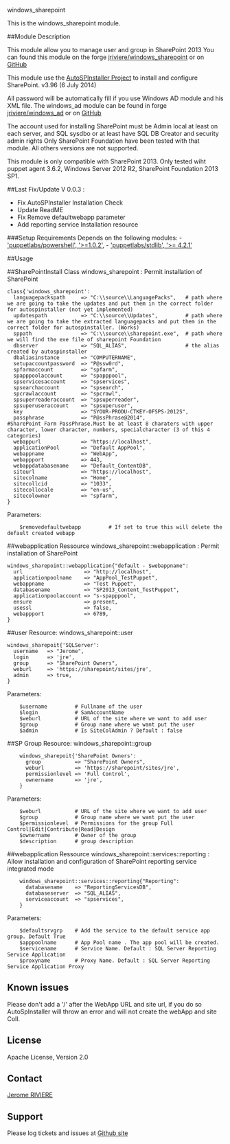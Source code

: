 windows_sharepoint

This is the windows_sharepoint module.

##Module Description

This module allow you to manage user and group in SharePoint 2013
You can found this module on the forge [jriviere/windows_sharepoint](https://forge.puppetlabs.com/jriviere/windows_sharepoint) or on [GitHub](https://github.com/insentia/windows_sharepoint)

This module use the [AutoSPInstaller Project](http://autospinstaller.codeplex.com/) to install and configure SharePoint. v3.96 (6 July 2014)

All password will be automatically fill if you use Windows AD module and his XML file. The windows_ad module can be found in forge [jriviere/windows_ad](https://forge.puppetlabs.com/jriviere/windows_ad) or on [GitHub](https://github.com/insentia/windows_ad)

The account used for installing SharePoint must be Admin local at least on each server, and SQL sysdbo or at least have SQL DB Creator and security admin rights
Only SharePoint Foundation have been tested with that module. All others versions are not supported.

This module is only compatible with SharePoint 2013.
Only tested wiht puppet agent 3.6.2, Windows Server 2012 R2, SharePoint Foundation 2013 SP1.


##Last Fix/Update
V 0.0.3 :
 - Fix AutoSPInstaller Installation Check
 - Update ReadME
 - Fix Remove defaultwebapp parameter
 - Add reporting service Installation resource
 
###Setup Requirements
Depends on the following modules:
	- ['puppetlabs/powershell', '>=1.0.2'](https://forge.puppetlabs.com/puppetlabs/powershell),
	- ['puppetlabs/stdlib', '>= 4.2.1'](https://forge.puppetlabs.com/puppetlabs/stdlib)

##Usage

##SharePointInstall
Class windows_sharepoint :
Permit installation of SharePoint

	class{'windows_sharepoint':
	  languagepackspath     => "C:\\source\\LanguagePacks",   # path where we are going to take the updates and put them in the correct folder for autospinstaller (not yet implemented)
	  updatespath    		=> "C:\\source\\Updates",         # path where we are going to take the extracted languagepacks and put them in the correct folder for autospinstaller. (Works)
	  sppath             	=> "C:\\source\\sharepoint.exe",  # path where we will find the exe file of sharepoint Foundation
	  dbserver           	=> "SQL_ALIAS",                   # the alias created by autospinstaller
	  dbaliasinstance 		=> "COMPUTERNAME",
	  setupaccountpassword  => "P@ssw0rd",
	  spfarmaccount         => "spfarm",
	  spapppoolaccount      => "spapppool",
	  spservicesaccount     => "spservices",
	  spsearchaccount       => "spsearch",
	  spcrawlaccount        => "spcrawl",
	  spsuperreaderaccount  => "spsuperreader",
	  spsuperuseraccount    => "spsuperuser",
	  key                   => "SYOUR-PRODU-CTKEY-OFSPS-2012S",
	  passphrase            => "P@ssPhrase@2014",               #SharePoint Farm PassPhrase.Must be at least 8 charaters with upper character, lower character, numbers, specialcharacter (3 of this 4 categories)
	  webappurl             => "https://localhost",
	  applicationPool       => "Default AppPool",
	  webappname            => "WebApp",
	  webappport            => 443,
	  webappdatabasename    => "Default_ContentDB",
	  siteurl   		    => "https://localhost",
	  sitecolname  		    => "Home",
	  sitecollcid			=> "1033",
	  sitecollocale 		=> "en-us",
	  sitecolowner  		=> "spfarm",
	}

Parameters:
```
	$removedefaultwebapp         # If set to true this will delete the default created webapp
```
##webapplication
Ressource windows_sharepoint::webapplication :
Permit installation of SharePoint

	windows_sharepoint::webapplication{"default - $webappname":
	  url                    => "http://localhost",
	  applicationpoolname    => "AppPool_TestPuppet",
	  webappname             => "Test Puppet",
	  databasename           => "SP2013_Content_TestPuppet",
	  applicationpoolaccount => "s-spapppool",
	  ensure                 => present,
	  usessl                 => false,
	  webappport             => 6789,
	}

##user
Resource: windows_sharepoint::user

	windows_sharepoit{'SQLServer':
	  username   => "Jerome",
	  login      => 'jre',
	  group      => "SharePoint Owners",
	  weburl     => 'https://sharepoint/sites/jre',
	  admin      => true,
	}

Parameters:
```
	$username         # Fullname of the user
	$login            # SamAccountName
	$weburl           # URL of the site where we want to add user
	$group            # Group name where we want put the user
	$admin            # Is SiteColAdmin ? Default : false
```

##SP Group
Resource: windows_sharepoint::group

````
	windows_sharepoit{'SharePoint Owners':
	  group           => "SharePoint Owners",
	  weburl          => 'https://sharepoint/sites/jre',
	  permissionlevel => 'Full Control',
	  ownername       => 'jre',
	}
````
Parameters:
```
	$weburl           # URL of the site where we want to add user
	$group            # Group name where we want put the user
	$permissionlevel  # Permissions for the group Full Control|Edit|Contribute|Read|Design
	$ownername        # Owner of the group
	$description      # group description
```

##webapplication
Ressource windows_sharepoint::services::reporting :
Allow installation and configuration of SharePoint reporting service integrated mode
```
	windows_sharepoint::services::reporting{"Reporting":
	  databasename    => "ReportingServicesDB",
	  databaseserver  => "SQL_ALIAS",
	  serviceaccount  => "spservices",
	}
```
Parameters:
```
	$defaultsrvgrp    # Add the service to the default service app group. Default True
	$apppoolname      # App Pool name . The app pool will be created.
	$servicename      # Service Name. Default : SQL Server Reporting Service Application
	$proxyname        # Proxy Name. Default : SQL Server Reporting Service Application Proxy
```
## Known issues
Please don't add a '/' after the WebApp URL and site url, if you do so AutoSpInstaller will throw an error and will not create the webApp and site Coll. 

License
-------
Apache License, Version 2.0

Contact
-------
[Jerome RIVIERE](https://github.com/ninja-2)

Support
-------
Please log tickets and issues at [Github site](https://github.com/insentia/windows_sharepoint/issues)
